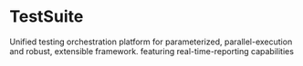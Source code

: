 # TestSuite
Unified testing orchestration platform for parameterized, parallel-execution and robust, extensible framework. featuring real-time-reporting capabilities
